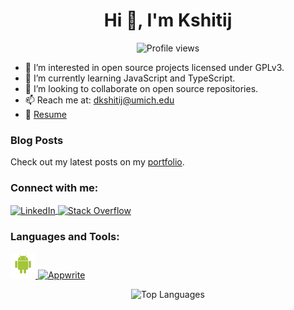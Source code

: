 <h1 align="center">Hi 👋, I'm Kshitij</h1>

<p align="center">
  <img src="https://komarev.com/ghpvc/?username=dkshitij29&label=Profile%20views&color=0e75b6&style=flat" alt="Profile views" />
</p>

- 👀 I’m interested in open source projects licensed under GPLv3.
- 🌱 I’m currently learning JavaScript and TypeScript.
- 💞️ I’m looking to collaborate on open source repositories.
- 📫 Reach me at: [dkshitij@umich.edu](mailto:dkshitij@umich.edu)
- 📄 [Resume](https://portfolio-dkshitij29-181549a0ac72bb7f35f3125b97a892cd746ce9ebcf.gitlab.io/resources/Resume.pdf)

### Blog Posts
Check out my latest posts on my [portfolio](https://portfolio-dkshitij29-181549a0ac72bb7f35f3125b97a892cd746ce9ebcf.gitlab.io/).

<h3 align="left">Connect with me:</h3>
<p align="left">
  <a href="https://www.linkedin.com/in/dkshitij29" target="_blank">
    <img align="center" src="https://raw.githubusercontent.com/rahuldkjain/github-profile-readme-generator/master/src/images/icons/Social/linked-in-alt.svg" alt="LinkedIn" height="30" width="40" />
  </a>
  <a href="https://stackoverflow.com/users/dkshitij29" target="_blank">
    <img align="center" src="https://raw.githubusercontent.com/rahuldkjain/github-profile-readme-generator/master/src/images/icons/Social/stack-overflow.svg" alt="Stack Overflow" height="30" width="40" />
  </a>
</p>

<h3 align="left">Languages and Tools:</h3>
<p align="left">
  <a href="https://developer.android.com" target="_blank" rel="noreferrer">
    <img src="https://raw.githubusercontent.com/devicons/devicon/master/icons/android/android-original-wordmark.svg" alt="Android" width="40" height="40"/>
  </a>
  <a href="https://appwrite.io" target="_blank" rel="noreferrer">
    <img src="https://www.vectorlogo.zone/logos/appwriteio/appwriteio-icon.svg" alt="Appwrite" width="40" height="40"/>
  </a>
  <!-- Add other tools and languages here in a similar fashion -->
</p>

<p align="center">
  <img src="https://github-readme-stats.vercel.app/api/top-langs?username=dkshitij29&show_icons=true&locale=en&layout=compact" alt="Top Languages" />
</p>
